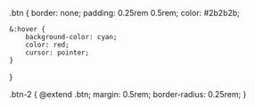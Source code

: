 
.btn {
    border: none;
    padding: 0.25rem 0.5rem;
    color: #2b2b2b;

    &:hover {
        background-color: cyan;
        color: red;
        cursor: pointer;
    }
}

.btn-2 {
    @extend .btn;
    margin: 0.5rem;
    border-radius: 0.25rem;
}